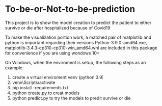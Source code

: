# To-be-or-Not-to-be-prediction
This project is to show the model creation to predict the patient to either survive or die 
after hospitalized because of Covid19

To make the visualization portion work, a matched pair of matplotlib and python is important regarding their versions
Python-3.9.0-amd64.exe, matplotlib-3.4.3-cp310-cp310-win_amd64.whl are included in this package for convenience 
if you are using wondows 10+

On Windows, when the enviroment is setup, the following steps as an example:
1) create a virtual enviroment venv (python 3.9)
2) venv\Scripts\activate 
3) pip install -requirements.txt
4) python create.py to creat models
5) python predict.py to try the models to predit survive or die 

